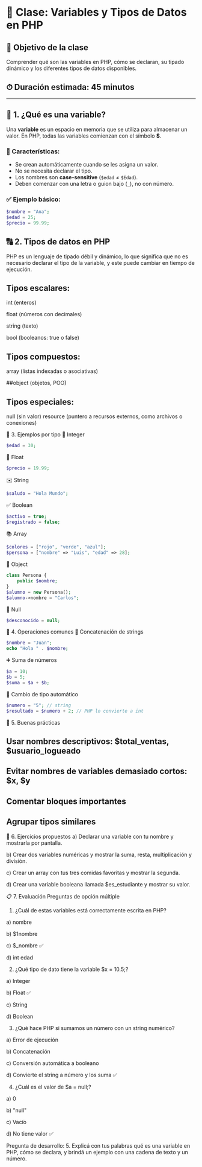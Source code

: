 # 🧠 Clase: Variables y Tipos de Datos en PHP

## 🎯 Objetivo de la clase
Comprender qué son las variables en PHP, cómo se declaran, su tipado dinámico y los diferentes tipos de datos disponibles.

## ⏱ Duración estimada: 45 minutos

---

## 🧩 1. ¿Qué es una variable?

Una **variable** es un espacio en memoria que se utiliza para almacenar un valor. En PHP, todas las variables comienzan con el símbolo **$**.

### 📌 Características:
- Se crean automáticamente cuando se les asigna un valor.
- No se necesita declarar el tipo.
- Los nombres son **case-sensitive** (`$edad` ≠ `$Edad`).
- Deben comenzar con una letra o guion bajo (`_`), no con número.

### ✅ Ejemplo básico:

```php
$nombre = "Ana";
$edad = 25;
$precio = 99.99;
```
## 🔠 2. Tipos de datos en PHP
PHP es un lenguaje de tipado débil y dinámico, lo que significa que no es necesario declarar el tipo de la variable, y este puede cambiar en tiempo de ejecución.

## Tipos escalares:


int (enteros)

float (números con decimales)

string (texto)

bool (booleanos: true o false)

## Tipos compuestos:
array (listas indexadas o asociativas)


##object (objetos, POO)

## Tipos especiales:
null (sin valor)
resource (puntero a recursos externos, como archivos o conexiones)

🧪 3. Ejemplos por tipo
🔢 Integer
``` php
$edad = 30;
```
🔣 Float
```php
$precio = 19.99;
```
✉️ String
```php
$saludo = "Hola Mundo";
```
✅ Boolean
```php
$activo = true;
$registrado = false;
```
📚 Array

```php
$colores = ["rojo", "verde", "azul"];
$persona = ["nombre" => "Luis", "edad" => 28];
```
👤 Object
```php
class Persona {
    public $nombre;
}
$alumno = new Persona();
$alumno->nombre = "Carlos";
```
🚫 Null
``` php
$desconocido = null;
```
🧰 4. Operaciones comunes
📝 Concatenación de strings
```php
$nombre = "Juan";
echo "Hola " . $nombre;
```
➕ Suma de números
```php
$a = 10;
$b = 5;
$suma = $a + $b;
```
🔁 Cambio de tipo automático
```php
$numero = "5"; // string
$resultado = $numero + 2; // PHP lo convierte a int
```
🛑 5. Buenas prácticas

## Usar nombres descriptivos: $total_ventas, $usuario_logueado

## Evitar nombres de variables demasiado cortos: $x, $y

## Comentar bloques importantes

## Agrupar tipos similares

🧪 6. Ejercicios propuestos
a) Declarar una variable con tu nombre y mostrarla por pantalla.

b) Crear dos variables numéricas y mostrar la suma, resta, multiplicación y división.

c) Crear un array con tus tres comidas favoritas y mostrar la segunda.

d) Crear una variable booleana llamada $es_estudiante y mostrar su valor.

📋 7. Evaluación
Preguntas de opción múltiple 
1. ¿Cuál de estas variables está correctamente escrita en PHP?

a) nombre

b) $1nombre

c) $_nombre ✅

d) int edad

2. ¿Qué tipo de dato tiene la variable $x = 10.5;?

a) Integer

b) Float ✅

c) String

d) Boolean

3. ¿Qué hace PHP si sumamos un número con un string numérico?

a) Error de ejecución

b) Concatenación

c) Conversión automática a booleano

d) Convierte el string a número y los suma ✅

4. ¿Cuál es el valor de $a = null;?

a) 0

b) "null"

c) Vacío

d) No tiene valor ✅

Pregunta de desarrollo:
5. Explicá con tus palabras qué es una variable en PHP, cómo se declara, y brindá un ejemplo con una cadena de texto y un número.









